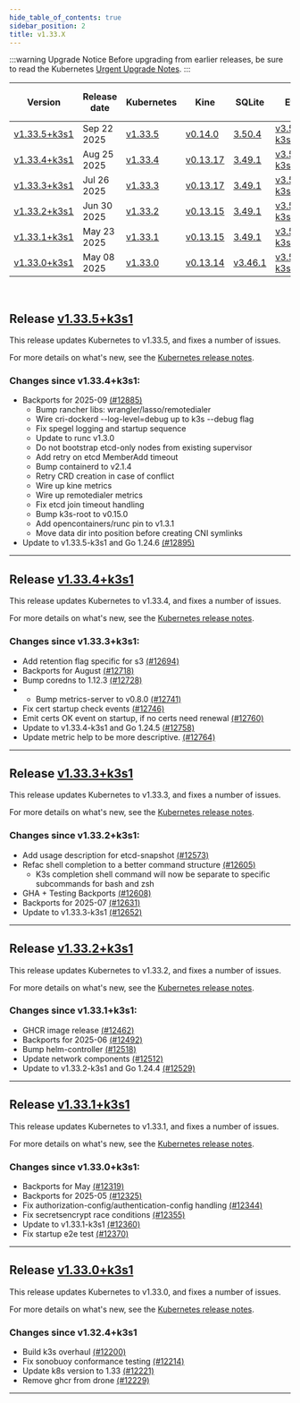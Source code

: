```yaml
---
hide_table_of_contents: true
sidebar_position: 2
title: v1.33.X
---
```



:::warning Upgrade Notice
Before upgrading from earlier releases, be sure to read the Kubernetes [Urgent Upgrade Notes](https://github.com/kubernetes/kubernetes/blob/master/CHANGELOG/CHANGELOG-1.33.md#urgent-upgrade-notes).
:::

| Version | Release date | Kubernetes | Kine | SQLite | Etcd | Containerd | Runc | Flannel | Metrics-server | Traefik | CoreDNS | Helm-controller | Local-path-provisioner  |
| ----- | ----- | ----- | ----- | ----- | ----- | ----- | ----- | ----- | ----- | ----- | ----- | ----- | -----  |
| [v1.33.5+k3s1](v1.33.X.md#release-v1335k3s1) | Sep 22 2025| [v1.33.5](https://github.com/kubernetes/kubernetes/blob/master/CHANGELOG/CHANGELOG-1.33.md#v1335) | [v0.14.0](https://github.com/k3s-io/kine/releases/tag/v0.14.0) | [3.50.4](https://sqlite.org/releaselog/3_50_4.html) | [v3.5.21-k3s1](https://github.com/k3s-io/etcd/releases/tag/v3.5.21-k3s1) | [v2.1.4-k3s1](https://github.com/k3s-io/containerd/releases/tag/v2.1.4-k3s1) | [v1.3.1](https://github.com/opencontainers/runc/releases/tag/v1.3.1) | [v0.27.0](https://github.com/flannel-io/flannel/releases/tag/v0.27.0) | [v0.8.0](https://github.com/kubernetes-sigs/metrics-server/releases/tag/v0.8.0) | [v3.3.6](https://github.com/traefik/traefik/releases/tag/v3.3.6) | [v1.12.3](https://github.com/coredns/coredns/releases/tag/v1.12.3) | [v0.16.13](https://github.com/k3s-io/helm-controller/releases/tag/v0.16.13) | [v0.0.31](https://github.com/rancher/local-path-provisioner/releases/tag/v0.0.31)  |
| [v1.33.4+k3s1](v1.33.X.md#release-v1334k3s1) | Aug 25 2025| [v1.33.4](https://github.com/kubernetes/kubernetes/blob/master/CHANGELOG/CHANGELOG-1.33.md#v1334) | [v0.13.17](https://github.com/k3s-io/kine/releases/tag/v0.13.17) | [3.49.1](https://sqlite.org/releaselog/3_49_1.html) | [v3.5.21-k3s1](https://github.com/k3s-io/etcd/releases/tag/v3.5.21-k3s1) | [v2.0.5-k3s2](https://github.com/k3s-io/containerd/releases/tag/v2.0.5-k3s2) | [v1.2.6](https://github.com/opencontainers/runc/releases/tag/v1.2.6) | [v0.27.0](https://github.com/flannel-io/flannel/releases/tag/v0.27.0) | [v0.8.0](https://github.com/kubernetes-sigs/metrics-server/releases/tag/v0.8.0) | [v3.3.6](https://github.com/traefik/traefik/releases/tag/v3.3.6) | [v1.12.3](https://github.com/coredns/coredns/releases/tag/v1.12.3) | [v0.16.13](https://github.com/k3s-io/helm-controller/releases/tag/v0.16.13) | [v0.0.31](https://github.com/rancher/local-path-provisioner/releases/tag/v0.0.31)  |
| [v1.33.3+k3s1](v1.33.X.md#release-v1333k3s1) | Jul 26 2025| [v1.33.3](https://github.com/kubernetes/kubernetes/blob/master/CHANGELOG/CHANGELOG-1.33.md#v1333) | [v0.13.17](https://github.com/k3s-io/kine/releases/tag/v0.13.17) | [3.49.1](https://sqlite.org/releaselog/3_49_1.html) | [v3.5.21-k3s1](https://github.com/k3s-io/etcd/releases/tag/v3.5.21-k3s1) | [v2.0.5-k3s2](https://github.com/k3s-io/containerd/releases/tag/v2.0.5-k3s2) | [v1.2.6](https://github.com/opencontainers/runc/releases/tag/v1.2.6) | [v0.27.0](https://github.com/flannel-io/flannel/releases/tag/v0.27.0) | [v0.7.2](https://github.com/kubernetes-sigs/metrics-server/releases/tag/v0.7.2) | [v3.3.6](https://github.com/traefik/traefik/releases/tag/v3.3.6) | [v1.12.1](https://github.com/coredns/coredns/releases/tag/v1.12.1) | [v0.16.13](https://github.com/k3s-io/helm-controller/releases/tag/v0.16.13) | [v0.0.31](https://github.com/rancher/local-path-provisioner/releases/tag/v0.0.31)  |
| [v1.33.2+k3s1](v1.33.X.md#release-v1332k3s1) | Jun 30 2025| [v1.33.2](https://github.com/kubernetes/kubernetes/blob/master/CHANGELOG/CHANGELOG-1.33.md#v1332) | [v0.13.15](https://github.com/k3s-io/kine/releases/tag/v0.13.15) | [3.49.1](https://sqlite.org/releaselog/3_49_1.html) | [v3.5.21-k3s1](https://github.com/k3s-io/etcd/releases/tag/v3.5.21-k3s1) | [v2.0.5-k3s1](https://github.com/k3s-io/containerd/releases/tag/v2.0.5-k3s1) | [v1.2.6](https://github.com/opencontainers/runc/releases/tag/v1.2.6) | [v0.27.0](https://github.com/flannel-io/flannel/releases/tag/v0.27.0) | [v0.7.2](https://github.com/kubernetes-sigs/metrics-server/releases/tag/v0.7.2) | [v3.3.6](https://github.com/traefik/traefik/releases/tag/v3.3.6) | [v1.12.1](https://github.com/coredns/coredns/releases/tag/v1.12.1) | [v0.16.11](https://github.com/k3s-io/helm-controller/releases/tag/v0.16.11) | [v0.0.31](https://github.com/rancher/local-path-provisioner/releases/tag/v0.0.31)  |
| [v1.33.1+k3s1](v1.33.X.md#release-v1331k3s1) | May 23 2025| [v1.33.1](https://github.com/kubernetes/kubernetes/blob/master/CHANGELOG/CHANGELOG-1.33.md#v1331) | [v0.13.15](https://github.com/k3s-io/kine/releases/tag/v0.13.15) | [3.49.1](https://sqlite.org/releaselog/3_49_1.html) | [v3.5.21-k3s1](https://github.com/k3s-io/etcd/releases/tag/v3.5.21-k3s1) | [v2.0.5-k3s1](https://github.com/k3s-io/containerd/releases/tag/v2.0.5-k3s1) | [v1.2.6](https://github.com/opencontainers/runc/releases/tag/v1.2.6) | [v0.26.7](https://github.com/flannel-io/flannel/releases/tag/v0.26.7) | [v0.7.2](https://github.com/kubernetes-sigs/metrics-server/releases/tag/v0.7.2) | [v3.3.6](https://github.com/traefik/traefik/releases/tag/v3.3.6) | [v1.12.1](https://github.com/coredns/coredns/releases/tag/v1.12.1) | [v0.16.10](https://github.com/k3s-io/helm-controller/releases/tag/v0.16.10) | [v0.0.31](https://github.com/rancher/local-path-provisioner/releases/tag/v0.0.31)  |
| [v1.33.0+k3s1](v1.33.X.md#release-v1330k3s1) | May 08 2025| [v1.33.0](https://github.com/kubernetes/kubernetes/blob/master/CHANGELOG/CHANGELOG-1.33.md#v1330) | [v0.13.14](https://github.com/k3s-io/kine/releases/tag/v0.13.14) | [v3.46.1](https://sqlite.org/releaselog/3_46_1.html) | [v3.5.21-k3s1](https://github.com/k3s-io/etcd/releases/tag/v3.5.21-k3s1) | [v2.0.4-k3s4](https://github.com/k3s-io/containerd/releases/tag/v2.0.4-k3s4) | [v1.2.5](https://github.com/opencontainers/runc/releases/tag/v1.2.5) | [v0.26.7](https://github.com/flannel-io/flannel/releases/tag/v0.26.7) | [v0.7.2](https://github.com/kubernetes-sigs/metrics-server/releases/tag/v0.7.2) | [v3.3.6](https://github.com/traefik/traefik/releases/tag/v3.3.6) | [v1.12.1](https://github.com/coredns/coredns/releases/tag/v1.12.1) | [v0.16.10](https://github.com/k3s-io/helm-controller/releases/tag/v0.16.10) | [v0.0.31](https://github.com/rancher/local-path-provisioner/releases/tag/v0.0.31)  |

<br />

## Release [v1.33.5+k3s1](https://github.com/k3s-io/k3s/releases/tag/v1.33.5+k3s1)
<!-- v1.33.5+k3s1 -->

This release updates Kubernetes to v1.33.5, and fixes a number of issues.

For more details on what's new, see the [Kubernetes release notes](https://github.com/kubernetes/kubernetes/blob/master/CHANGELOG/CHANGELOG-1.33.md#changelog-since-v1334).

### Changes since v1.33.4+k3s1:

* Backports for 2025-09 [(#12885)](https://github.com/k3s-io/k3s/pull/12885)
  * Bump rancher libs: wrangler/lasso/remotedialer
  * Wire cri-dockerd --log-level=debug up to k3s --debug flag
  * Fix spegel logging and startup sequence
  * Update to runc v1.3.0 
  * Do not bootstrap etcd-only nodes from existing supervisor
  * Add retry on etcd MemberAdd timeout
  * Bump containerd to v2.1.4
  * Retry CRD creation in case of conflict
  * Wire up kine metrics
  * Wire up remotedialer metrics
  * Fix etcd join timeout handling
  * Bump k3s-root to v0.15.0
  * Add opencontainers/runc pin to v1.3.1
  * Move data dir into position before creating CNI symlinks
* Update to v1.33.5-k3s1 and Go 1.24.6 [(#12895)](https://github.com/k3s-io/k3s/pull/12895)

-----
## Release [v1.33.4+k3s1](https://github.com/k3s-io/k3s/releases/tag/v1.33.4+k3s1)
<!-- v1.33.4+k3s1 -->

This release updates Kubernetes to v1.33.4, and fixes a number of issues.

For more details on what's new, see the [Kubernetes release notes](https://github.com/kubernetes/kubernetes/blob/master/CHANGELOG/CHANGELOG-1.33.md#changelog-since-v1333).

### Changes since v1.33.3+k3s1:

* Add retention flag specific for s3 [(#12694)](https://github.com/k3s-io/k3s/pull/12694)
* Backports for August [(#12718)](https://github.com/k3s-io/k3s/pull/12718)
* Bump coredns to 1.12.3 [(#12728)](https://github.com/k3s-io/k3s/pull/12728)
* - Bump metrics-server to v0.8.0 [(#12741)](https://github.com/k3s-io/k3s/pull/12741)
* Fix cert startup check events [(#12746)](https://github.com/k3s-io/k3s/pull/12746)
* Emit certs OK event on startup, if no certs need renewal [(#12760)](https://github.com/k3s-io/k3s/pull/12760)
* Update to v1.33.4-k3s1 and Go 1.24.5 [(#12758)](https://github.com/k3s-io/k3s/pull/12758)
* Update metric help to be more descriptive. [(#12764)](https://github.com/k3s-io/k3s/pull/12764)

-----
## Release [v1.33.3+k3s1](https://github.com/k3s-io/k3s/releases/tag/v1.33.3+k3s1)
<!-- v1.33.3+k3s1 -->

This release updates Kubernetes to v1.33.3, and fixes a number of issues.

For more details on what's new, see the [Kubernetes release notes](https://github.com/kubernetes/kubernetes/blob/master/CHANGELOG/CHANGELOG-1.33.md#changelog-since-v1332).

### Changes since v1.33.2+k3s1:

* Add usage description for etcd-snapshot [(#12573)](https://github.com/k3s-io/k3s/pull/12573)
* Refac shell completion to a better command structure [(#12605)](https://github.com/k3s-io/k3s/pull/12605)
  * K3s completion shell command will now be separate to specific subcommands for bash and zsh
* GHA + Testing Backports [(#12608)](https://github.com/k3s-io/k3s/pull/12608)
* Backports for 2025-07 [(#12631)](https://github.com/k3s-io/k3s/pull/12631)
* Update to v1.33.3-k3s1 [(#12652)](https://github.com/k3s-io/k3s/pull/12652)

-----
## Release [v1.33.2+k3s1](https://github.com/k3s-io/k3s/releases/tag/v1.33.2+k3s1)
<!-- v1.33.2+k3s1 -->

This release updates Kubernetes to v1.33.2, and fixes a number of issues.

For more details on what's new, see the [Kubernetes release notes](https://github.com/kubernetes/kubernetes/blob/master/CHANGELOG/CHANGELOG-1.33.md#changelog-since-v1331).

### Changes since v1.33.1+k3s1:

* GHCR image release [(#12462)](https://github.com/k3s-io/k3s/pull/12462)
* Backports for 2025-06 [(#12492)](https://github.com/k3s-io/k3s/pull/12492)
* Bump helm-controller [(#12518)](https://github.com/k3s-io/k3s/pull/12518)
* Update network components [(#12512)](https://github.com/k3s-io/k3s/pull/12512)
* Update to v1.33.2-k3s1 and Go 1.24.4 [(#12529)](https://github.com/k3s-io/k3s/pull/12529)

-----
## Release [v1.33.1+k3s1](https://github.com/k3s-io/k3s/releases/tag/v1.33.1+k3s1)
<!-- v1.33.1+k3s1 -->

This release updates Kubernetes to v1.33.1, and fixes a number of issues.

For more details on what's new, see the [Kubernetes release notes](https://github.com/kubernetes/kubernetes/blob/master/CHANGELOG/CHANGELOG-1.33.md#changelog-since-v1330).

### Changes since v1.33.0+k3s1:

* Backports for May [(#12319)](https://github.com/k3s-io/k3s/pull/12319)
* Backports for 2025-05 [(#12325)](https://github.com/k3s-io/k3s/pull/12325)
* Fix authorization-config/authentication-config handling [(#12344)](https://github.com/k3s-io/k3s/pull/12344)
* Fix secretsencrypt race conditions [(#12355)](https://github.com/k3s-io/k3s/pull/12355)
* Update to v1.33.1-k3s1 [(#12360)](https://github.com/k3s-io/k3s/pull/12360)
* Fix startup e2e test [(#12370)](https://github.com/k3s-io/k3s/pull/12370)

-----
## Release [v1.33.0+k3s1](https://github.com/k3s-io/k3s/releases/tag/v1.33.0+k3s1)
<!-- v1.33.0+k3s1 -->

This release updates Kubernetes to v1.33.0, and fixes a number of issues.

For more details on what's new, see the [Kubernetes release notes](https://github.com/kubernetes/kubernetes/blob/master/CHANGELOG/CHANGELOG-1.33.md#changelog-since-v1324).

### Changes since v1.32.4+k3s1

* Build k3s overhaul [(#12200)](https://github.com/k3s-io/k3s/pull/12200)
* Fix sonobuoy conformance testing [(#12214)](https://github.com/k3s-io/k3s/pull/12214)
* Update k8s version to 1.33 [(#12221)](https://github.com/k3s-io/k3s/pull/12221)
* Remove ghcr from drone [(#12229)](https://github.com/k3s-io/k3s/pull/12229)

-----
